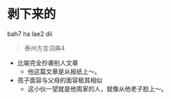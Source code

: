 # 剥下来的
bah7 ha lae2 dii
> 泰州方言词典4
- 比喻完全抄袭别人文章
  - 他这篇文章是从报纸上～。
- 孩子面容与父母的面容极其相似
  - 这小伙一望就是他周家的人，就像从他老子脸上～。
